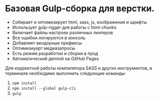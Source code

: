 # Базовая Gulp-сборка для верстки.

- Собирает и оптимизирует html, sass, js, изображения и шрифты
- Использует gulp-rigger для работы с html-chunks
- Включает файлы настроек различных линтеров
- Все ошибки логируются в консоль
- Добавляет вендорные префиксы
- Оптимизиуерт медиазапросы
- Есть режим разработки и сборки в прод
- Автоматический деплой на GitHub Pages

Для корректной работы компилятора SASS и других инструментов, в терминале необходимо выполнить
следующие команды:

1. `npm install`
2. `npm install --global gulp-cli`
3. `gulp`
